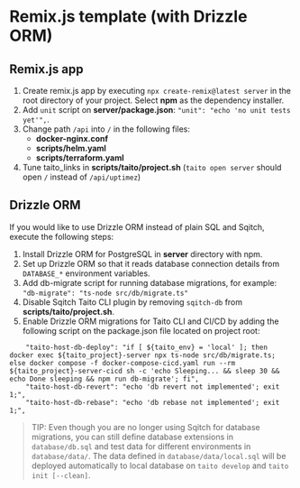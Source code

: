 # Remix.js template (with Drizzle ORM)

## Remix.js app

1. Create remix.js app by executing `npx create-remix@latest server` in the root directory of your project. Select **npm** as the dependency installer.
2. Add `unit` script on **server/package.json**: `"unit": "echo 'no unit tests yet'",`.
3. Change path `/api` into `/` in the following files:
   - **docker-nginx.conf**
   - **scripts/helm.yaml**
   - **scripts/terraform.yaml**
4. Tune taito_links in **scripts/taito/project.sh** (`taito open server` should open `/` instead of `/api/uptimez`)

## Drizzle ORM

If you would like to use Drizzle ORM instead of plain SQL and Sqitch, execute the following steps:

1. Install Drizzle ORM for PostgreSQL in **server** directory with npm.
2. Set up Drizzle ORM so that it reads database connection details from `DATABASE_*` environment variables.
3. Add db-migrate script for running database migrations, for example: `"db-migrate": "ts-node src/db/migrate.ts"`
4. Disable Sqitch Taito CLI plugin by removing `sqitch-db` from **scripts/taito/project.sh**.
5. Enable Drizzle ORM migrations for Taito CLI and CI/CD by adding the following script on the package.json file located on project root:

```
    "taito-host-db-deploy": "if [ ${taito_env} = 'local' ]; then docker exec ${taito_project}-server npx ts-node src/db/migrate.ts; else docker compose -f docker-compose-cicd.yaml run --rm ${taito_project}-server-cicd sh -c 'echo Sleeping... && sleep 30 && echo Done sleeping && npm run db-migrate'; fi",
    "taito-host-db-revert": "echo 'db revert not implemented'; exit 1;",
    "taito-host-db-rebase": "echo 'db rebase not implemented'; exit 1;",
```

> TIP: Even though you are no longer using Sqitch for database migrations, you can still define database extensions in `database/db.sql` and test data for different environments in `database/data/`. The data defined in `database/data/local.sql` will be deployed automatically to local database on `taito develop` and `taito init [--clean]`.
